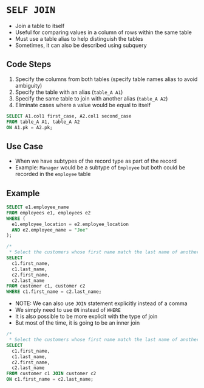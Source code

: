 # `SELF JOIN`

- Join a table to itself
- Useful for comparing values in a column of rows within the same table
- Must use a table alias to help distinguish the tables
- Sometimes, it can also be described using subquery

## Code Steps

1. Specify the columns from both tables (specify table names alias to avoid ambiguity)
1. Specify the table with an alias (`table_A A1`)
1. Specify the same table to join with another alias (`table_A A2`)
1. Eliminate cases where a value would be equal to itself

```sql
SELECT A1.col1 first_case, A2.col1 second_case
FROM table_A A1, table_A A2
ON A1.pk = A2.pk;
```

## Use Case

- When we have subtypes of the record type as part of the record
- Example: `Manager` would be a subtype of `Employee` but both could be recorded in the `employee` table

## Example

```sql
SELECT e1.employee_name
FROM employees e1, employees e2
WHERE (
  e1.employee_location = e2.employee_location
  AND e2.employee_name = "Joe"
);
```

```sql
/*
 * Select the customers whose first name match the last name of another customer */
SELECT
  c1.first_name,
  c1.last_name,
  c2.first_name,
  c2.last_name
FROM customer c1, customer c2
WHERE c1.first_name = c2.last_name;
```

- NOTE: We can also use `JOIN` statement explicitly instead of a comma
- We simply need to use `ON` instead of `WHERE`
- It is also possible to be more explicit with the type of join
- But most of the time, it is going to be an inner join

```sql
/*
 * Select the customers whose first name match the last name of another customer */
SELECT
  c1.first_name,
  c1.last_name,
  c2.first_name,
  c2.last_name
FROM customer c1 JOIN customer c2
ON c1.first_name = c2.last_name;
```
